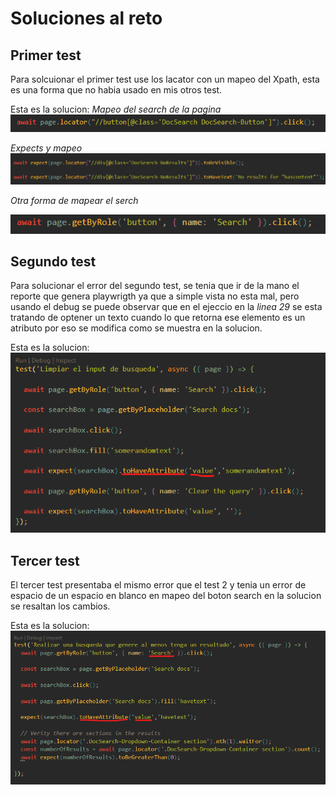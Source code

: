 # Soluciones al reto

## Primer test

Para solcuionar el primer test use los lacator con un mapeo del Xpath, esta es una forma que no habia usado en mis otros test.

Esta es la solucion:
_Mapeo del search de la pagina_
![locator](./screenshots/locator.png)

_Expects y mapeo_
![expects](./screenshots/expectLocator.png)

_Otra forma de mapear el serch_

![search](./screenshots/Search.png)

## Segundo test

Para solucionar el error del segundo test, se tenia que ir de la mano el reporte que genera playwrigth ya que a simple vista no esta mal, pero usando el debug se puede observar que en el ejeccio en la _linea 29_ se esta tratando de optener un texto cuando lo que retorna ese elemento es un atributo por eso se modifica como se muestra en la solucion.

Esta es la solucion:
![test2](./screenshots/test2.png)

## Tercer test

El tercer test presentaba el mismo error que el test 2 y tenia un error de espacio de un espacio en blanco en mapeo del boton search en la solucion se resaltan los cambios.

Esta es la solucion:
![test3](./screenshots/test3.png)
